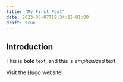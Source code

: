 ```yaml
---
title: "My First Post"
date: 2023-06-07T19:34:12+01:00
draft: true
---
```


## Introduction

This is **bold** text, and this is *emphasized* text.

Visit the [Hugo](https://gohugo.io) website!
